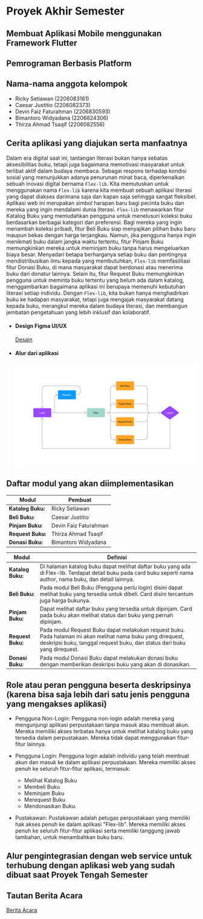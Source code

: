 # Proyek Akhir Semester
## Membuat Aplikasi Mobile menggunakan Framework Flutter
## Pemrograman Berbasis Platform

## Nama-nama anggota kelompok
- Ricky Setiawan        (2206083161) 
- Caesar Justitio       (2206082373)
- Devin Faiz Faturahman (2206830593)
- Bimantoro Widyadana   (2206824306)
- Thirza Ahmad Tsaqif   (2206082556)

## Cerita aplikasi yang diajukan serta manfaatnya
Dalam era digital saat ini, tantangan literasi bukan hanya sebatas aksesibilitas buku, tetapi juga bagaimana memotivasi masyarakat untuk terlibat aktif dalam budaya membaca. Sebagai respons terhadap kondisi sosial yang menunjukkan adanya penurunan minat baca, diperkenalkan sebuah inovasi digital bernama `Flex-lib`. Kita memutuskan untuk menggunakan nama `Flex-lib` karena kita membuat sebuah aplikasi literasi yang dapat diakses darimana saja dan kapan saja sehingga sangat fleksibel. Aplikasi web ini merupakan simbol harapan baru bagi pecinta buku dan mereka yang ingin mendalami dunia literasi. `Flex-lib` menawarkan fitur Katalog Buku yang memudahkan pengguna untuk menelusuri koleksi buku berdasarkan berbagai kategori dan preferensi. Bagi mereka yang ingin menambah koleksi pribadi, fitur Beli Buku siap menyajikan pilihan buku baru maupun bekas dengan harga terjangkau. Namun, jika pengguna hanya ingin menikmati buku dalam jangka waktu tertentu, fitur Pinjam Buku memungkinkan mereka untuk meminjam buku tanpa harus mengeluarkan biaya besar. Menyadari betapa berharganya setiap buku dan pentingnya mendistribusikan ilmu kepada yang membutuhkan, `Flex-lib` memfasilitasi fitur Donasi Buku, di mana masyarakat dapat berdonasi atau menerima buku dari donatur lainnya. Selain itu, fitur Request Buku memungkinkan pengguna untuk meminta buku tertentu yang belum ada dalam katalog, menggambarkan bagaimana aplikasi ini berupaya memenuhi kebutuhan literasi setiap individu. Dengan `Flex-lib`, kita bukan hanya menghadirkan buku ke hadapan masyarakat, tetapi juga mengajak masyarakat datang kepada buku, merangkul mereka dalam budaya literasi, dan membangun jembatan pengetahuan yang lebih inklusif dan kolaboratif.

- #### Design Figma UI/UX
  [Desain](https://www.figma.com/file/03JiZU83IzHyWpFgpcsoTf/Untitled?type=design&node-id=0%3A1&mode=design&t=BLakLmqRScbhAlMs-1)

- #### Alur dari aplikasi
  ![./asset/bagan.png](./asset/bagan.png)

## Daftar modul yang akan diimplementasikan  
| Modul          | Pembuat                                                                                                                                                                      |
|---------------------------------------|---------------------------------------|
| **Katalog Buku:** | Ricky Setiawan                                                                                                                                                                                |
| **Beli Buku:**    | Caesar Justitio                                                                                                                                                                               |                                                                                                                                                                   |
| **Pinjam Buku:**  | Devin Faiz Faturahman                                                                                                                                                                               |                                                                                                            
| **Request Buku:** | Thirza Ahmad Tsaqif                                                                                                                                                                               |
| **Donasi Buku:** | Bimantoro Widyadana                                                                                                                                                                               |


| Modul          |Definisi                                                                                                                                                                      |
|---------------------------------------|---------------------------------------|
| **Katalog Buku:** |  Di halaman katalog buku dapat melihat daftar buku yang ada di Flex-lib. Terdapat detail buku pada card buku seperti nama author, nama buku, dan detail lainnya.                                                                                                                                                                               |
| **Beli Buku:**    | Pada modul Beli Buku (Pengguna perlu login) disini dapat melihat buku yang tersedia untuk dibeli. Card disini tercantum juga harga bukunya.                                                                                                                                                                          |                                                                                                                                                                   |
| **Pinjam Buku:**  |  Dapat melihat daftar buku yang tersedia untuk dipinjam. Card pada buku akan melihat status dari buku yang pernah dipinjam.                                                                                                                                                                          |                                                                                                            
| **Request Buku:** | Pada modul Request Buku dapat melakukan request buku. Pada halaman ini akan melihat nama buku yang direquest, deskripsi buku, tanggal request buku, dan status dari buku yang direquest.                                                                                                                                                                       |
| **Donasi Buku:** | Pada modul Donasi Buku dapat melakukan donasi buku dengan memberikan deskripsi buku yang akan di donasikan.                                                                                                                                                                               |

## Role atau peran pengguna beserta deskripsinya (karena bisa saja lebih dari satu jenis pengguna yang mengakses aplikasi)
- Pengguna Non-Login:
Pengguna non-login adalah mereka yang mengunjungi aplikasi perpustakaan tanpa masuk atau membuat akun. Mereka memiliki akses terbatas hanya untuk melihat katalog buku yang tersedia dalam perpustakaan. Mereka tidak dapat menggunakan fitur-fitur lainnya.

- Pengguna Login:
Pengguna login adalah individu yang telah membuat akun dan masuk ke dalam aplikasi perpustakaan. Mereka memiliki akses penuh ke seluruh fitur-fitur aplikasi, termasuk:
  * Melihat Katalog Buku
  * Membeli Buku
  * Meminjam Buku
  * Merequest Buku
  * Mendonasikan Buku.
  
- Pustakawan:
Pustakawan adalah petugas perpustakaan yang memiliki hak akses penuh ke dalam aplikasi "Flex-lib". Mereka memiliki akses penuh ke seluruh fitur-fitur aplikasi serta memiliki tanggung jawab tambahan, untuk menambahkan buku baru.

## Alur pengintegrasian dengan web service untuk terhubung dengan aplikasi web yang sudah dibuat saat Proyek Tengah Semester



## Tautan Berita Acara
[Berita Acara](https://docs.google.com/spreadsheets/d/1G-1tKHE3ZCuPg560ifwNoP7c5bZUEQPgbGDF1paXKHA/edit?usp=sharing)
